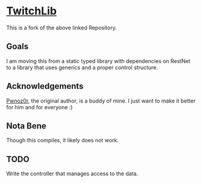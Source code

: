 # [TwitchLib](https://github.com/Pwnoz0r/TwitchLib)
This is a fork of the above linked Repository.

## Goals
I am moving this from a static typed library with dependencies on RestNet to a library that uses generics and a proper control structure.

## Acknowledgements
[Pwnoz0r](https://github.com/pwnoz0r), the original author, is a buddy of mine. I just want to make it better for him and for everyone :)

## Nota Bene
Though this compiles, it likely does not work.

## TODO
Write the controller that manages access to the data.
